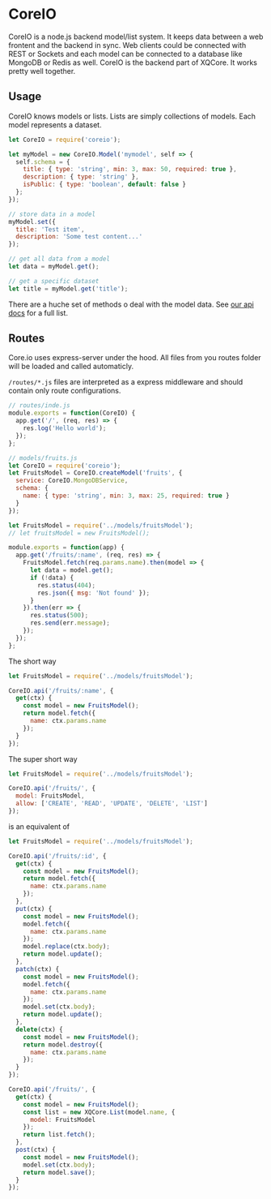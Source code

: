 CoreIO
=======

CoreIO is a node.js backend model/list system. It keeps data between a web frontent and the backend in sync. Web clients could be connected with REST or Sockets and each model can be connected to a database like MongoDB or Redis as well. CoreIO is the backend part of XQCore. It works pretty well together.

Usage
-----

CoreIO knows models or lists. Lists are simply collections of models. Each model represents a dataset.

```js
let CoreIO = require('coreio');

let myModel = new CoreIO.Model('mymodel', self => {
  self.schema = {
    title: { type: 'string', min: 3, max: 50, required: true },
    description: { type: 'string' },
    isPublic: { type: 'boolean', default: false }
  };
});

// store data in a model
myModel.set({
  title: 'Test item',
  description: 'Some test content...'
});

// get all data from a model
let data = myModel.get();

// get a specific dataset
let title = myModel.get('title');

```
 There are a huche set of methods o deal with the model data.
 See [our api docs](docs) for a full list.

Routes
------

Core.io uses express-server under the hood. All files from you routes folder will be loaded and called automaticly.

`/routes/*.js` files are interpreted as a express middleware and should contain only route configurations.

```js
// routes/inde.js
module.exports = function(CoreIO) {
  app.get('/', (req, res) => {
    res.log('Hello world');
  });
};

```

```js
// models/fruits.js
let CoreIO = require('coreio');
let FruitsModel = CoreIO.createModel('fruits', {
  service: CoreIO.MongoDBService,
  schema: {
    name: { type: 'string', min: 3, max: 25, required: true }
  }
});

```


```js
let FruitsModel = require('../models/fruitsModel');
// let fruitsModel = new FruitsModel();

module.exports = function(app) {
  app.get('/fruits/:name', (req, res) => {
    FruitsModel.fetch(req.params.name).then(model => {
      let data = model.get();
      if (!data) {
        res.status(404);
        res.json({ msg: 'Not found' });
      }
    }).then(err => {
      res.status(500);
      res.send(err.message);
    });
  });
};

```

The short way

```js
let FruitsModel = require('../models/fruitsModel');

CoreIO.api('/fruits/:name', {
  get(ctx) {
    const model = new FruitsModel();
    return model.fetch({
      name: ctx.params.name
    });
  }
});

```

The super short way

```js
let FruitsModel = require('../models/fruitsModel');

CoreIO.api('/fruits/', {
  model: FruitsModel,
  allow: ['CREATE', 'READ', 'UPDATE', 'DELETE', 'LIST']
});


```
 is an equivalent of

```js
let FruitsModel = require('../models/fruitsModel');

CoreIO.api('/fruits/:id', {
  get(ctx) {
    const model = new FruitsModel();
    return model.fetch({
      name: ctx.params.name
    });
  },
  put(ctx) {
    const model = new FruitsModel();
    model.fetch({
      name: ctx.params.name
    });
    model.replace(ctx.body);
    return model.update();
  },
  patch(ctx) {
    const model = new FruitsModel();
    model.fetch({
      name: ctx.params.name
    });
    model.set(ctx.body);
    return model.update();
  },
  delete(ctx) {
    const model = new FruitsModel();
    return model.destroy({
      name: ctx.params.name
    });
  }
});

CoreIO.api('/fruits/', {
  get(ctx) {
    const model = new FruitsModel();
    const list = new XQCore.List(model.name, {
      model: FruitsModel
    });
    return list.fetch();
  },
  post(ctx) {
    const model = new FruitsModel();
    model.set(ctx.body);
    return model.save();
  }
});
```
